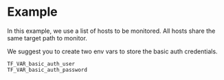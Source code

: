 # Example

In this example, we use a list of hosts to be monitored. All hosts share the same target path to monitor.

We suggest you to create two env vars to store the basic auth credentials.

```
TF_VAR_basic_auth_user
TF_VAR_basic_auth_password
```
